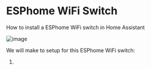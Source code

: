 # ESPhome WiFi Switch

How to install a ESPhome WiFi switch in Home Assistant

![image](https://user-images.githubusercontent.com/6299989/143110130-89ea8ed8-be57-4c15-a88a-0b382a87d004.png)


We will make to setup for this ESPhome WiFi switch:

1) 
